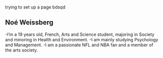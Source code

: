 trying to set up a page
bdsqd

## Noé Weissberg
-I’m a 19 years old, French, Arts and Science student, majoring in Society and minoring in Health and Environment. 
-I am mainly studying Psychology and Management. 
-I am a passionate NFL and NBA fan and a member of the arts society. 
